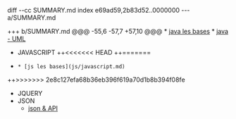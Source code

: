 diff --cc SUMMARY.md
index e69ad59,2b83d52..0000000
--- a/SUMMARY.md

+++ b/SUMMARY.md
@@@ -55,6 -57,7 +57,10 @@@
      * [java les bases](../java/java.md)
      * [java - UML](../java/java_uml.md)
  * JAVASCRIPT
++<<<<<<< HEAD
++=======


+     * [js les bases](js/javascript.md)
++>>>>>>> 2e8c127efa68b36eb396f619a70d1b8b394f08fe
  * JQUERY
  * JSON
      * [json & API](../json/json.md)
